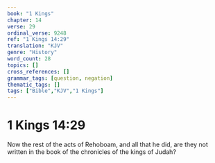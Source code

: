 ```yaml
---
book: "1 Kings"
chapter: 14
verse: 29
ordinal_verse: 9248
ref: "1 Kings 14:29"
translation: "KJV"
genre: "History"
word_count: 28
topics: []
cross_references: []
grammar_tags: [question, negation]
thematic_tags: []
tags: ["Bible","KJV","1 Kings"]
---
```


# 1 Kings 14:29

Now the rest of the acts of Rehoboam, and all that he did, are they not written in the book of the chronicles of the kings of Judah?
